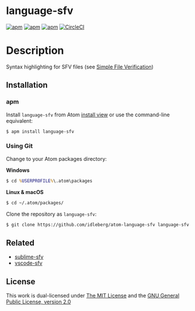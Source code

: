 # language-sfv

[![apm](https://flat.badgen.net/apm/license/language-sfv)](https://atom.io/packages/language-sfv)
[![apm](https://flat.badgen.net/apm/v/language-sfv)](https://atom.io/packages/language-sfv)
[![apm](https://flat.badgen.net/apm/dl/language-sfv)](https://atom.io/packages/language-sfv)
[![CircleCI](https://flat.badgen.net/circleci/github/idleberg/atom-language-sfv)](https://circleci.com/gh/idleberg/atom-language-sfv)

# Description

Syntax highlighting for SFV files (see [Simple File Verification](https://www.wikiwand.com/en/Simple_file_verification))

## Installation

### apm

Install `language-sfv` from Atom [install view](atom://settings-view/show-package?package=language-sfv) or use the command-line equivalent:

`$ apm install language-sfv`

### Using Git

Change to your Atom packages directory:

**Windows**

```cmd
$ cd %USERPROFILE%\.atom\packages
```

**Linux & macOS**

```bash
$ cd ~/.atom/packages/
```

Clone the repository as `language-sfv`:

```bash
$ git clone https://github.com/idleberg/atom-language-sfv language-sfv
```

## Related

- [sublime-sfv](https://github.com/idleberg/sublime-sfv)
- [vscode-sfv](https://marketplace.visualstudio.com/items?itemName=idleberg.sfv)

## License

This work is dual-licensed under [The MIT License](https://opensource.org/licenses/MIT) and the [GNU General Public License, version 2.0](https://opensource.org/licenses/GPL-2.0)

